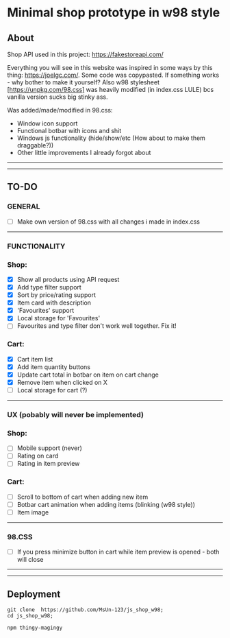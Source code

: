 # Minimal shop prototype in w98 style

## About

Shop API used in this project: https://fakestoreapi.com/

Everything you will see in this website was inspired in some ways by this thing: https://joelgc.com/.
Some code was copypasted. If something works - why bother to make it yourself?
Also w98 stylesheet [https://unpkg.com/98.css] was heavily modified (in index.css LULE) bcs vanilla version sucks big stinky ass.

Was added/made/modified in 98.css: 
- Window icon support
- Functional botbar with icons and shit 
- Windows js functionality (hide/show/etc (How about to make them draggable?))  
- Other little improvements I already forgot about

<hr>
<hr>

## TO-DO

### GENERAL

- [ ] Make own version of 98.css with all changes i made in index.css

<hr>

### FUNCTIONALITY

### Shop:

- [x] Show all products using API request
- [x] Add type filter support
- [x] Sort by price/rating support
- [x] Item card with description
- [x] 'Favourites' support
- [x] Local storage for 'Favourites'
- [ ] Favourites and type filter don't work well together. Fix it! 
 
### Cart:

- [x] Cart item list
- [x] Add item quantity buttons
- [x] Update cart total in botbar on item on cart change
- [x] Remove item when clicked on X
- [ ] Local storage for cart (?)

<hr>

### UX (pobably will never be implemented)

### Shop:

- [ ] Mobile support (never)
- [ ] Rating on card
- [ ] Rating in item preview

### Cart: 

- [ ] Scroll to bottom of cart when adding new item
- [ ] Botbar cart animation when adding items (blinking (w98 style))
- [ ] Item image

<hr>

### 98.CSS

- [ ] If you press minimize button in cart while item preview is opened - both will close

<hr>
<hr>

## Deployment

```
git clone  https://github.com/MsUn-123/js_shop_w98;
cd js_shop_w98;

npm thingy-magingy
```